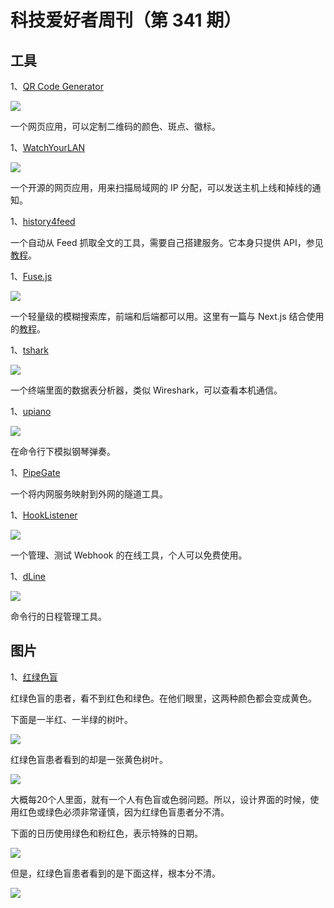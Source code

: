 # 科技爱好者周刊（第 341 期）

## 工具

1、[QR Code Generator](https://fietkau.software/qr)

![](https://cdn.beekka.com/blogimg/asset/202409/bg2024090102.webp)

一个网页应用，可以定制二维码的颜色、斑点、徽标。

1、[WatchYourLAN](https://github.com/aceberg/WatchYourLAN)

![](https://cdn.beekka.com/blogimg/asset/202409/bg2024090103.webp)

一个开源的网页应用，用来扫描局域网的 IP 分配，可以发送主机上线和掉线的通知。

1、[history4feed](https://github.com/muchdogesec/history4feed)

一个自动从 Feed 抓取全文的工具，需要自己搭建服务。它本身只提供 API，参见[教程](https://www.dogesec.com/blog/full_text_rss_atom_blog_feeds/)。 

1、[Fuse.js](https://www.fusejs.io/)

![](https://cdn.beekka.com/blogimg/asset/202312/bg2023120701.webp)

一个轻量级的模糊搜索库，前端和后端都可以用。这里有一篇与 Next.js 结合使用的[教程](https://konfigthis.com/blog/how-to-implement-free-fast-local-search-with-fuse-js-with-next-js-ssr)。

1、[tshark](https://termshark.io/)

![](https://cdn.beekka.com/blogimg/asset/202312/bg2023120706.webp)

一个终端里面的数据表分析器，类似 Wireshark，可以查看本机通信。

1、[upiano](https://github.com/eliasdorneles/upiano)

![](https://cdn.beekka.com/blogimg/asset/202308/bg2023081012.webp)

在命令行下模拟钢琴弹奏。

1、[PipeGate](https://github.com/janbjorge/pipegate)

一个将内网服务映射到外网的隧道工具。

1、[HookListener](https://www.hooklistener.com)

![](https://cdn.beekka.com/blogimg/asset/202412/bg2024121804.webp)

一个管理、测试 Webhook 的在线工具，个人可以免费使用。

1、[dLine](https://github.com/jazz-it/dline)

![](https://cdn.beekka.com/blogimg/asset/202412/bg2024121805.webp)

命令行的日程管理工具。

## 图片

1、[红绿色盲](https://www.theverge.com/23650428/colorblindness-design-ui-accessibility-wordle)

红绿色盲的患者，看不到红色和绿色。在他们眼里，这两种颜色都会变成黄色。

下面是一半红、一半绿的树叶。

![](https://cdn.beekka.com/blogimg/asset/202304/bg2023040802.webp)

红绿色盲患者看到的却是一张黄色树叶。

![](https://cdn.beekka.com/blogimg/asset/202304/bg2023040803.webp)

大概每20个人里面，就有一个人有色盲或色弱问题。所以，设计界面的时候，使用红色或绿色必须非常谨慎，因为红绿色盲患者分不清。

下面的日历使用绿色和粉红色，表示特殊的日期。

![](https://cdn.beekka.com/blogimg/asset/202304/bg2023040804.webp)

但是，红绿色盲患者看到的是下面这样，根本分不清。

![](https://cdn.beekka.com/blogimg/asset/202304/bg2023040805.webp)